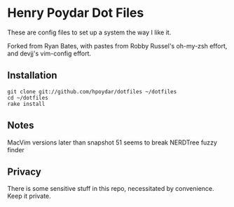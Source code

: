 # Henry Poydar Dot Files

These are config files to set up a system the way I like it.

Forked from Ryan Bates, with pastes from Robby Russel's oh-my-zsh effort,
and devjj's vim-config effort.

## Installation

    git clone git://github.com/hpoydar/dotfiles ~/dotfiles
    cd ~/dotfiles
    rake install

## Notes

MacVim versions later than snapshot 51 seems to break NERDTree fuzzy finder

## Privacy

There is some sensitive stuff in this repo, necessitated by convenience. Keep it private.
